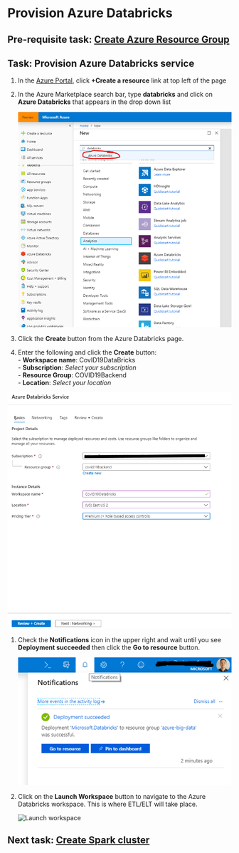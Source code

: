 
# Provision Azure Databricks

## Pre-requisite task: [Create Azure Resource Group](../azure-resource-group/create-resource-group.md)

## Task: Provision Azure Databricks service

1. In the [Azure Portal](https://portal.azure.com), click **+Create a resource** link at top left of the page

1. In the Azure Marketplace search bar, type **databricks** and click on **Azure Databricks** that appears in the drop down list

    ![New](media/1.png)

1. Click the **Create** button from the Azure Databricks page.

1. Enter the following and click the **Create** button:
    <br>- **Workspace name**: CovID19DataBricks
    <br>- **Subscription**: *Select your subscription*
    <br>- **Resource Group**: COVID19Backend
    <br>- **Location**: *Select your location*

 ![New](media/2.png)
        

1. Check the **Notifications** icon in the upper right and wait until you see **Deployment succeeded** then click the **Go to resource** button.

    ![Notifications](media/3.png)

1. Click on the **Launch Workspace** button to navigate to the Azure Databricks workspace. This is where ETL/ELT will take place.

    ![Launch workspace](media/provision/4.png)


## Next task: [Create Spark cluster](create-spark-cluster.md)
